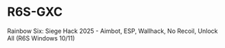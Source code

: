 # R6S-GXC
Rainbow Six: Siege Hack 2025 - Aimbot, ESP, Wallhack, No Recoil, Unlock All (R6S Windows 10/11)
